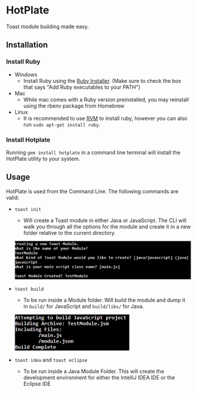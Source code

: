 # HotPlate
Toast module building made easy.

## Installation

### Install Ruby
- Windows
  - Install Ruby using the [Ruby Installer](http://dl.bintray.com/oneclick/rubyinstaller/rubyinstaller-2.2.3.exe). (Make sure to check the box that says "Add Ruby executables to your PATH")
- Mac
  - While mac comes with a Ruby version preinstalled, you may reinstall using the rbenv package from Homebrew
- Linux
  - It is recommended to use [RVM](http://rvm.io/) to install ruby, however you can also run ```sudo apt-get install ruby```.

### Install Hotplate
Running ```gem install hotplate``` in a command line terminal will install the HotPlate utility to your system.

## Usage
HotPlate is used from the Command Line. The following commands are valid:  
- ``` toast init ```
  - Will create a Toast module in either Java or JavaScript. The CLI will walk you through all the options for the module and create it in a new folder relative to the current directory.  

  ![](img/init.png)
- ``` toast build ```
  - To be run inside a Module folder. Will build the module and dump it in ``` build/ ``` for JavaScript and ``` build/libs/ ``` for Java.

  ![](img/build.png)  

- ``` toast idea ``` and ``` toast eclipse ```
  - To be run inside a Java Module Folder. This will create the development environment for either the IntelliJ IDEA IDE or the Eclipse IDE
